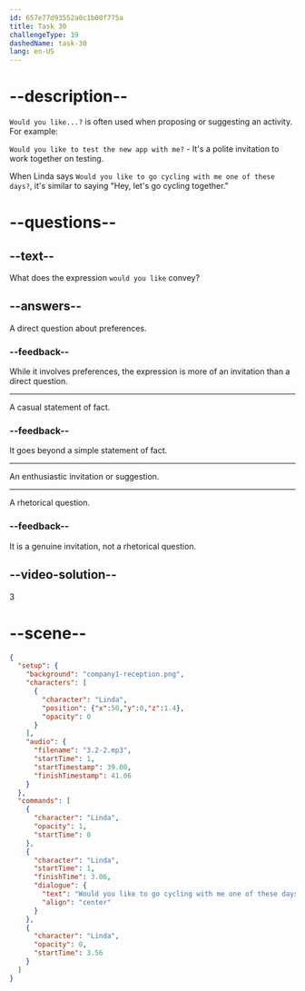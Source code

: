 ```yaml
---
id: 657e77d93552a0c1b00f775a
title: Task 30
challengeType: 19
dashedName: task-30
lang: en-US
---
```


<!-- (Audio) Linda: Would you like to go cycling with me one of these days? -->

# --description--

`Would you like...?` is often used when proposing or suggesting an activity. For example:

`Would you like to test the new app with me?` - It's a polite invitation to work together on testing.

When Linda says `Would you like to go cycling with me one of these days?`, it's similar to saying "Hey, let's go cycling together."

# --questions--

## --text--

What does the expression `would you like` convey?

## --answers--

A direct question about preferences.

### --feedback--

While it involves preferences, the expression is more of an invitation than a direct question.

---

A casual statement of fact.

### --feedback--

It goes beyond a simple statement of fact.

---

An enthusiastic invitation or suggestion.

---

A rhetorical question.

### --feedback--

It is a genuine invitation, not a rhetorical question.

## --video-solution--

3

# --scene--

```json
{
  "setup": {
    "background": "company1-reception.png",
    "characters": [
      {
        "character": "Linda",
        "position": {"x":50,"y":0,"z":1.4},
        "opacity": 0
      }
    ],
    "audio": {
      "filename": "3.2-2.mp3",
      "startTime": 1,
      "startTimestamp": 39.00,
      "finishTimestamp": 41.06
    }
  },
  "commands": [
    {
      "character": "Linda",
      "opacity": 1,
      "startTime": 0
    },
    {
      "character": "Linda",
      "startTime": 1,
      "finishTime": 3.06,
      "dialogue": {
        "text": "Would you like to go cycling with me one of these days?",
        "align": "center"
      }
    },
    {
      "character": "Linda",
      "opacity": 0,
      "startTime": 3.56
    }
  ]
}
```
